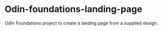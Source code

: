 # Odin-foundations-landing-page
Odin Foundations project to create a landing page from a supplied design.
